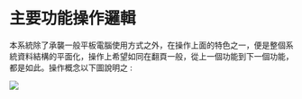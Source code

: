 # 主要功能操作邏輯
本系統除了承襲一般平板電腦使用方式之外，在操作上面的特色之一，便是整個系統資料結構的平面化，操作上希望如同在翻頁一般，從上一個功能到下一個功能，都是如此。操作概念以下圖說明之 :

[![](http://bigplandesign.com/gitbook/smartville/gitbook_img-01.jpg)](http://bigplandesign.com/gitbook/smartville/gitbook_img-01.jpg)